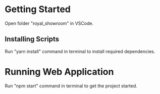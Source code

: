 # Getting Started 

Open folder "royal_showroom" in VSCode.

## Installing Scripts
Run "yarn install" command in terminal to install required dependencies.

# Running Web Application
Run "npm start" command in terminal to get the project started.

